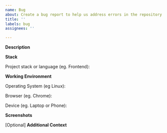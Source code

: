 ```yaml
---
name: Bug
about: Create a bug report to help us address errors in the repository.
title: ''
labels: bug
assignees: ''

---
```


**Description**

<!-- A clear and concise description of what the bug is. -->

**Stack**

Project stack or language (eg. Frontend):

**Working Environment**

Operating System (eg Linux):

Browser (eg. Chrome):

Device (eg. Laptop or Phone):

**Screenshots**

<!-- Please add a screenshot if applicable -->

[Optional] **Additional Context**

<!-- Add any other context about the problem here. -->

